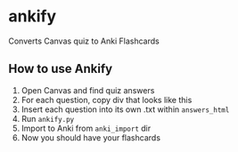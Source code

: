 # ankify
Converts Canvas quiz to Anki Flashcards

## How to use Ankify
1. Open Canvas and find quiz answers
2. For each question, copy div that looks like this <div role="region" aria-label="Question" class="quiz_sortable question_holder " id="" style="" data-group-id="">
3. Insert each question into its own .txt within `answers_html`
4. Run `ankify.py`
5. Import to Anki from `anki_import` dir
6. Now you should have your flashcards
